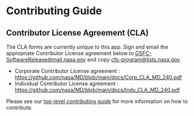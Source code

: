 # Contributing Guide

## Contributor License Agreement (CLA)
The CLA forms are currently unique to this app.
Sign and email the appropriate Contributor License agreement below to GSFC-SoftwareRelease@mail.nasa.gov and copy cfs-program@lists.nasa.gov
* Corporate Contributor License agreement : https://github.com/nasa/MD/blob/main/docs/Corp_CLA_MD_240.pdf
* Individual Contributor License agreement : https://github.com/nasa/MD/blob/main/docs/Indv_CLA_MD_240.pdf

Please see our [top-level contributing guide](https://github.com/nasa/cFS/blob/main/CONTRIBUTING.md) for more information on how to contribute. 
